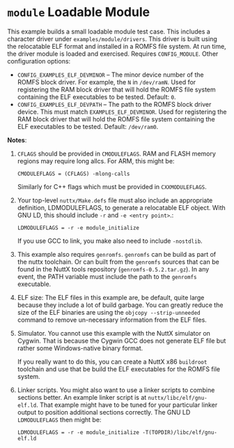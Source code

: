 # `module` Loadable Module

This example builds a small loadable module test case. This includes a
character driver under `examples/module/drivers`. This driver is built
using the relocatable ELF format and installed in a ROMFS file system.
At run time, the driver module is loaded and exercised. Requires
`CONFIG_MODULE`. Other configuration options:

  - `CONFIG_EXAMPLES_ELF_DEVMINOR` – The minor device number of the
    ROMFS block driver. For example, the `N` in `/dev/ramN`. Used for
    registering the RAM block driver that will hold the ROMFS file
    system containing the ELF executables to be tested. Default: `0`.
  - `CONFIG_EXAMPLES_ELF_DEVPATH` – The path to the ROMFS block driver
    device. This must match `EXAMPLES_ELF_DEVMINOR`. Used for
    registering the RAM block driver that will hold the ROMFS file
    system containing the ELF executables to be tested. Default:
    `/dev/ram0`.

**Notes**:

1.  `CFLAGS` should be provided in `CMODULEFLAGS`. RAM and FLASH memory
    regions may require long allcs. For ARM, this might be:
    
        CMODULEFLAGS = (CFLAGS) -mlong-calls
    
    Similarly for C++ flags which must be provided in `CXXMODULEFLAGS`.

2.  Your top-level `nuttx/Make.defs` file must also include an
    appropriate definition, LDMODULEFLAGS, to generate a relocatable ELF
    object. With GNU LD, this should include `-r` and `-e <entry
    point>`.:
    
        LDMODULEFLAGS = -r -e module_initialize
    
    If you use GCC to link, you make also need to include `-nostdlib`.

3.  This example also requires `genromfs`. `genromfs` can be build as
    part of the nuttx toolchain. Or can built from the `genromfs`
    sources that can be found in the NuttX tools repository
    (`genromfs-0.5.2.tar.gz`). In any event, the PATH variable must
    include the path to the `genromfs` executable.

4.  ELF size: The ELF files in this example are, be default, quite large
    because they include a lot of build garbage. You can greatly reduce
    the size of the ELF binaries are using the `objcopy
    --strip-unneeded` command to remove un-necessary information from
    the ELF files.

5.  Simulator. You cannot use this example with the NuttX simulator on
    Cygwin. That is because the Cygwin GCC does not generate ELF file
    but rather some Windows-native binary format.
    
    If you really want to do this, you can create a NuttX x86
    `buildroot` toolchain and use that be build the ELF executables for
    the ROMFS file system.

6.  Linker scripts. You might also want to use a linker scripts to
    combine sections better. An example linker script is at
    `nuttx/libc/elf/gnu-elf.ld`. That example might have to be tuned for
    your particular linker output to position additional sections
    correctly. The GNU LD `LDMODULEFLAGS` then might be:
    
        LDMODULEFLAGS = -r -e module_initialize -T(TOPDIR)/libc/elf/gnu-elf.ld
